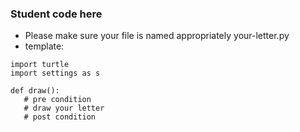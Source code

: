 ### Student code here
* Please make sure your file is named appropriately your-letter.py
* template:
  
```
import turtle
import settings as s

def draw():
   # pre condition
   # draw your letter
   # post condition
```
